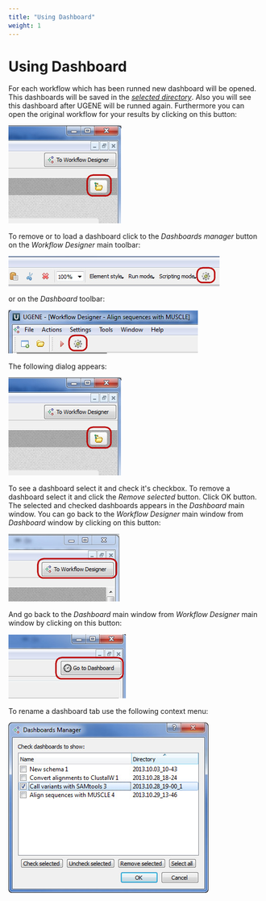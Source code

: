 ```yaml
---
title: "Using Dashboard"
weight: 1
---
```



# Using Dashboard

For each workflow which has been runned new dashboard will be opened. This dashboards will be saved in the _[selected directory](launching-workflow-designer.md)_. Also you will see this dashboard after UGENE will be runned again. Furthermore you can open the original workflow for your results by clicking on this button:


![](/images/3244851/3407960.jpg)

To remove or to load a dashboard click to the _Dashboards manager_ button on the _Workflow Designer_ main toolbar:


![](/images/3244851/3407957.jpg)

or on the _Dashboard_ toolbar:


![](/images/3244851/3407958.jpg)

The following dialog appears:


![](/images/65929962/65929963.jpg)

To see a dashboard select it and check it's checkbox. To remove a dashboard select it and click the _Remove selected_ button. Click OK button. The selected and checked dashboards appears in the _Dashboard_ main window. You can go back to the _Workflow Designer_ main window from _Dashboard_ window by clicking on this button:


![](/images/3244851/3407961.jpg)

And go back to the _Dashboard_ main window from _Workflow Designer_ main window by clicking on this button:


![](/images/3244851/3407962.jpg)

To rename a dashboard tab use the following context menu:


![](/images/65929962/65929964.jpg)
